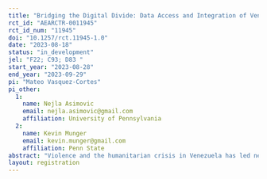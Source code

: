 ```yaml
---
title: "Bridging the Digital Divide: Data Access and Integration of Venezuelan Migrants in Colombia"
rct_id: "AEARCTR-0011945"
rct_id_num: "11945"
doi: "10.1257/rct.11945-1.0"
date: "2023-08-18"
status: "in_development"
jel: "F22; C93; D83 "
start_year: "2023-08-28"
end_year: "2023-09-29"
pi: "Mateo Vasquez-Cortes"
pi_other:
  1:
    name: Nejla Asimovic
    email: nejla.asimovic@gmail.com
    affiliation: University of Pennsylvania
  2:
    name: Kevin Munger
    email: kevin.munger@gmail.com
    affiliation: Penn State
abstract: "Violence and the humanitarian crisis in Venezuela has led nearly two million Venezuelans to flee to Colombia (USAID 2020). Despite the growing efforts of the Colombian government to provide support, forcibly displaced and migrant populations continue to face various legal, economic, and social barriers.  One of the many barriers relates to limited internet access which reduces the amount of information that the financially constrained migrants can obtain about government programs or economic opportunities, as well as limits their ability to expand or sustain their social ties. We assess the effects of enhanced data access (by providing mobile data credits) on migrants’ knowledge and interest about the existing migrant assistance programs, on the expansion and sustainment of their social networks, and on their levels of psychological wellbeing. Our design also allows us to test whether complementing enhanced data access with access to moderated WhatsApp groups which provide both legitimate information leads to better socio-economic outcomes for this community. Finally, we provide evidence of how levels of digital literacy within this community – captured through a novel set of literacy measures – shapes the effects of this intervention and the challenges related to migrant integration and wellbeing."
layout: registration
---
```


